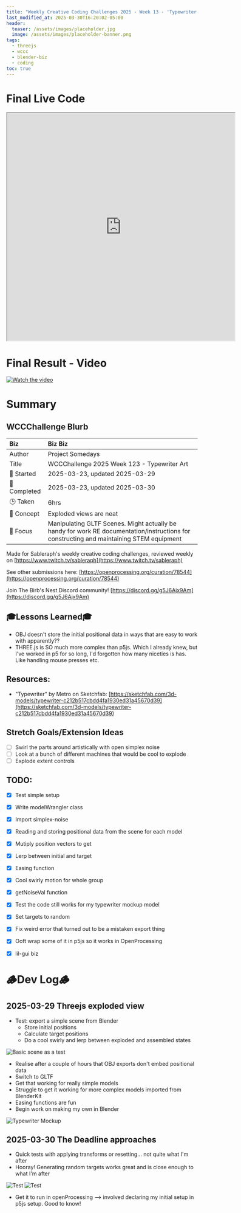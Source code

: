 ```yaml
---
title: "Weekly Creative Coding Challenges 2025 - Week 13 - 'Typewriter Art'"
last_modified_at: 2025-03-30T16:20:02-05:00
header:
  teaser: /assets/images/placeholder.jpg
  image: /assets/images/placeholder-banner.png
tags:
  - threejs
  - wccc
  - blender-biz
  - coding
toc: true
---
```


# Final Live Code
<iframe src="https://openprocessing.org/sketch/2596343/embed/?plusEmbedHash=898e24b8&userID=410675&plusEmbedTitle=true&show=sketch" width="600" height="600"></iframe>

# Final Result - Video
[![Watch the video](https://img.youtube.com/vi/GrzgvtywUEM/maxresdefault.jpg)](https://youtube.com/shorts/GrzgvtywUEM?si=RU7HuX7nouGaHCqc)

# Summary
## WCCChallenge Blurb

| Biz             | Biz Biz                               |
|:--------           | :---------                                |
| Author          | Project Somedays                      |
| Title           | WCCChallenge 2025 Week 123 - Typewriter Art|
| 📅 Started      | 2025-03-23, updated 2025-03-29        |
| 📅 Completed    | 2025-03-23, updated 2025-03-30        |
| 🕒 Taken        | 6hrs                                  |
| 🤯 Concept      | Exploded views are neat        |
| 🔎 Focus        | Manipulating GLTF Scenes. Might actually be handy for work RE documentation/instructions for constructing and maintaining STEM equipment        |


Made for Sableraph's weekly creative coding challenges, reviewed weekly on [https://www.twitch.tv/sableraph](https://www.twitch.tv/sableraph)

See other submissions here: [https://openprocessing.org/curation/78544](https://openprocessing.org/curation/78544)

Join The Birb's Nest Discord community! [https://discord.gg/g5J6Ajx9Am](https://discord.gg/g5J6Ajx9Am)

## 🎓Lessons Learned🎓
- OBJ doesn't store the initial positional data in ways that are easy to work with apparently??
- THREE.js is SO much more complex than p5js. Which I already knew, but I've worked in p5 for so long, I'd forgotten how many niceties is has. Like handling mouse presses etc.

## Resources:
- "Typewriter" by Metro on Sketchfab: [https://sketchfab.com/3d-models/typewriter-c212b517cbdd4fa1930ed31a45670d39](https://sketchfab.com/3d-models/typewriter-c212b517cbdd4fa1930ed31a45670d39)

## Stretch Goals/Extension Ideas
- [ ] Swirl the parts around artistically with open simplex noise
- [ ] Look at a bunch of different machines that would be cool to explode
- [ ] Explode extent controls

## TODO:
- [x] Test simple setup
- [x] Write modelWrangler class
- [x] Import simplex-noise
- [x] Reading and storing positional data from the scene for each model
- [x] Mutiply position vectors to get
- [x] Lerp between initial and target 
- [x] Easing function
- [x] Cool swirly motion for whole group
- [x] getNoiseVal function
- [x] Test the code still works for my typewriter mockup model
- [x] Set targets to random
- [x] Fix weird error that turned out to be a mistaken export thing
- [x] Ooft wrap some of it in p5js so it works in OpenProcessing
- [x] lil-gui biz


# 🪵Dev Log🪵

## 2025-03-29 Threejs exploded view
  - Test: export a simple scene from Blender
    - Store initial positions
    - Calculate target positions
    - Do a cool swirly and lerp between exploded and assembled states
  
  ![Basic scene as a test](/assets/images/2025-03-30-WCCC-Basic-Scene.png "If I've learned anything, it's start REALLY simple and build on solid ground")
  
  - Realise after a couple of hours that OBJ exports don't embed positional data
  - Switch to GLTF
  - Get that working for really simple models
  - Struggle to get it working for more complex models imported from BlenderKit
  - Easing functions are fun
  - Begin work on making my own in Blender
  
  ![Typewriter Mockup](/assets/images//2025-03-30-WCCC-Basic-Mockup.png "Didn't really want this to become a modelling project...")

## 2025-03-30 The Deadline approaches

   - Quick tests with applying transforms or resetting... not quite what I'm after
   - Hooray! Generating random targets works great and is close enough to what I'm after
  
  ![Test](/assets/images/2025-03-30_QuickTest.png "And THIS is why we test as we go.")
  ![Test](/assets/images/2025-03-30_QuickTestSuccess.png "FaaaaaaTASTIC")

  - Get it to run in openProcessing --> involved declaring my initial setup in p5js setup. Good to know!
